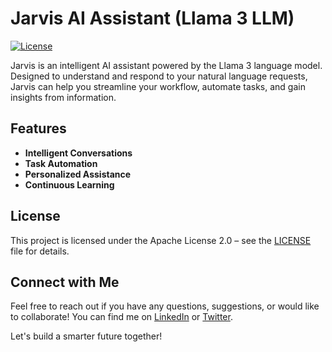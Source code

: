 # Jarvis AI Assistant (Llama 3 LLM)

[![License](https://img.shields.io/badge/License-Apache%202.0-blue.svg)](https://opensource.org/licenses/Apache-2.0)

Jarvis is an intelligent AI assistant powered by the Llama 3 language model. Designed to understand and respond to your natural language requests, Jarvis can help you streamline your workflow, automate tasks, and gain insights from information.

## Features

* **Intelligent Conversations**
* **Task Automation**
* **Personalized Assistance**
* **Continuous Learning**

## License

This project is licensed under the Apache License 2.0 – see the [LICENSE](LICENSE) file for details.

## Connect with Me

Feel free to reach out if you have any questions, suggestions, or would like to collaborate! You can find me on [LinkedIn](https://www.linkedin.com/in/your-linkedin-profile) or [Twitter](https://twitter.com/your-twitter-handle).

Let's build a smarter future together!
